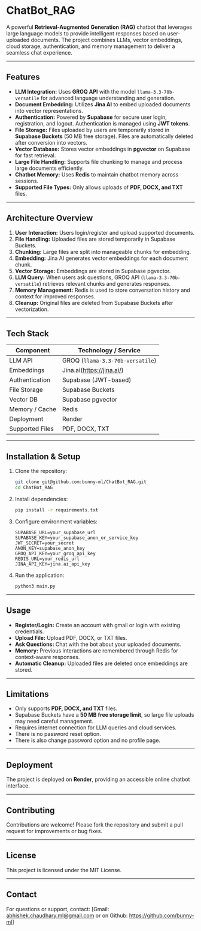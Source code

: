 # ChatBot_RAG

A powerful **Retrieval-Augmented Generation (RAG)** chatbot that leverages large language models to provide intelligent responses based on user-uploaded documents. The project combines LLMs, vector embeddings, cloud storage, authentication, and memory management to deliver a seamless chat experience.

---

## Features

- **LLM Integration:** Uses **GROQ API** with the model `llama-3.3-70b-versatile` for advanced language understanding and generation.  
- **Document Embedding:** Utilizes **Jina AI** to embed uploaded documents into vector representations.  
- **Authentication:** Powered by **Supabase** for secure user login, registration, and logout. Authentication is managed using **JWT tokens**.  
- **File Storage:** Files uploaded by users are temporarily stored in **Supabase Buckets** (50 MB free storage). Files are automatically deleted after conversion into vectors.  
- **Vector Database:** Stores vector embeddings in **pgvector** on Supabase for fast retrieval.  
- **Large File Handling:** Supports file chunking to manage and process large documents efficiently.  
- **Chatbot Memory:** Uses **Redis** to maintain chatbot memory across sessions.  
- **Supported File Types:** Only allows uploads of **PDF, DOCX, and TXT** files.  

---

## Architecture Overview

1. **User Interaction:** Users login/register and upload supported documents.
2. **File Handling:** Uploaded files are stored temporarily in Supabase Buckets.
3. **Chunking:** Large files are split into manageable chunks for embedding.
4. **Embedding:** Jina AI generates vector embeddings for each document chunk.
5. **Vector Storage:** Embeddings are stored in Supabase pgvector.
6. **LLM Query:** When users ask questions, GROQ API (`llama-3.3-70b-versatile`) retrieves relevant chunks and generates responses.
7. **Memory Management:** Redis is used to store conversation history and context for improved responses.
8. **Cleanup:** Original files are deleted from Supabase Buckets after vectorization.

---

## Tech Stack

| Component          | Technology / Service                   |
|-------------------|-----------------------------------------|
| LLM API            | GROQ (`llama-3.3-70b-versatile`)       |
| Embeddings         | Jina.ai(https://jina.ai/)                                |
| Authentication     | Supabase (JWT-based)                   |
| File Storage       | Supabase Buckets                       |
| Vector DB          | Supabase pgvector                      |
| Memory / Cache     | Redis                                  |
| Deployment         | Render                                 |
| Supported Files    | PDF, DOCX, TXT                         |

---

## Installation & Setup

1. Clone the repository:
    ```bash
    git clone git@github.com:bunny-ml/ChatBot_RAG.git
    cd ChatBot_RAG
    ```

2. Install dependencies:
    ```bash
    pip install -r requirements.txt
    ```

3. Configure environment variables:
    ```
    SUPABASE_URL=your_supabase_url
    SUPABASE_KEY=your_supabase_anon_or_service_key
    JWT_SECRET=your_secret
    ANON_KEY=supabase_anon_key
    GROQ_API_KEY=your_groq_api_key
    REDIS_URL=your_redis_url
    JINA_API_KEY=jina.ai_api_key
    ```

4. Run the application:
    ```bash
    python3 main.py
    ```

---

## Usage

- **Register/Login:** Create an account with gmail or login with existing credentials.
- **Upload File:** Upload PDF, DOCX, or TXT files.
- **Ask Questions:** Chat with the bot about your uploaded documents.
- **Memory:** Previous interactions are remembered through Redis for context-aware responses.
- **Automatic Cleanup:** Uploaded files are deleted once embeddings are stored.

---

## Limitations

- Only supports **PDF, DOCX, and TXT** files.  
- Supabase Buckets have a **50 MB free storage limit**, so large file uploads may need careful management.  
- Requires internet connection for LLM queries and cloud services.
- There is no password reset option. 
- There is also change password option and no profile page.
---

## Deployment

The project is deployed on **Render**, providing an accessible online chatbot interface.

---

## Contributing

Contributions are welcome! Please fork the repository and submit a pull request for improvements or bug fixes.

---

## License

This project is licensed under the MIT License.  

---

## Contact

For questions or support, contact: [Gmail: abhishek.chaudhary.ml@gmail.com or on Github: https://github.com/bunny-ml]